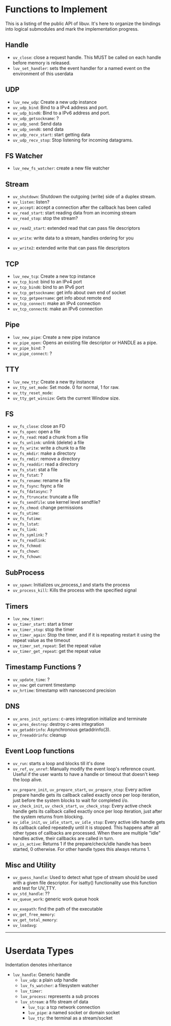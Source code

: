 # Functions to Implement

This is a listing of the public API of libuv.  It's here to organize the
bindings into logical submodules and mark the implementation progress.

## Handle

 * `uv_close`: close a request handle. This MUST be called on each handle before
    memory is released.
 * `luv_set_handler`: sets the event handler for a named event on the
    environment of this userdata

## UDP

 - `luv_new_udp`: Create a new udp instance
 - `uv_udp_bind`: Bind to a IPv4 address and port.
 - `uv_udp_bind6`: Bind to a IPv6 address and port.
 - `uv_udp_getsockname`: ?
 - `uv_udp_send`: Send data
 - `uv_udp_send6`: send data
 - `uv_udp_recv_start`: start getting data
 - `uv_udp_recv_stop`: Stop listening for incoming datagrams.

## FS Watcher

 * `luv_new_fs_watcher`: create a new file watcher

## Stream

 * `uv_shutdown`: Shutdown the outgoing (write) side of a duplex stream.
 * `uv_listen`: listen?
 * `uv_accept`: accept a connection after the callback has been called
 * `uv_read_start`: start reading data from an incoming stream
 * `uv_read_stop`: stop the stream?
 - `uv_read2_start`: extended read that can pass file descriptors
 * `uv_write`: write data to a stream, handles ordering for you
 - `uv_write2`: extended write that can pass file descriptors

## TCP

 * `luv_new_tcp`: Create a new tcp instance
 * `uv_tcp_bind`: bind to an IPv4 port
 * `uv_tcp_bind6`: bind to an IPv6 port
 * `uv_tcp_getsockname`: get info about own end of socket
 * `uv_tcp_getpeername`: get info about remote end
 * `uv_tcp_connect`: make an IPv4 connection
 * `uv_tcp_connect6`: make an IPv6 connection

## Pipe

 * `luv_new_pipe`: Create a new pipe instance
 * `uv_pipe_open`: Opens an existing file descriptor or HANDLE as a pipe.
 * `uv_pipe_bind`: ?
 * `uv_pipe_connect`: ?

## TTY

 * `luv_new_tty`: Create a new tty instance
 * `uv_tty_set_mode`: Set mode. 0 for normal, 1 for raw.
 * `uv_tty_reset_mode`:
 * `uv_tty_get_winsize`: Gets the current Window size.

## FS

 * `uv_fs_close`: close an FD
 * `uv_fs_open`: open a file
 * `uv_fs_read`: read a chunk from a file
 * `uv_fs_unlink`: unlink (delete) a file
 * `uv_fs_write`: write a chunk to a file
 * `uv_fs_mkdir`: make a directory
 * `uv_fs_rmdir`: remove a directory
 * `uv_fs_readdir`: read a directory
 * `uv_fs_stat`: stat a file
 * `uv_fs_fstat`: ?
 * `uv_fs_rename`: rename a file
 * `uv_fs_fsync`: fsync a file
 * `uv_fs_fdatasync`: ?
 * `uv_fs_ftruncate`: truncate a file
 * `uv_fs_sendfile`: use kernel level sendfile?
 * `uv_fs_chmod`: change permissions
 * `uv_fs_utime`:
 * `uv_fs_futime`:
 * `uv_fs_lstat`:
 * `uv_fs_link`:
 * `uv_fs_symlink`: ?
 * `uv_fs_readlink`:
 * `uv_fs_fchmod`:
 * `uv_fs_chown`:
 * `uv_fs_fchown`:

## SubProcess

 * `uv_spawn`: Initializes uv_process_t and starts the process
 * `uv_process_kill`: Kills the process with the specified signal

## Timers

 * `luv_new_timer`:
 * `uv_timer_start`: start a timer
 * `uv_timer_stop`: stop the timer
 * `uv_timer_again`: Stop the timer, and if it is repeating restart it using the
    repeat value as the timeout
 * `uv_timer_set_repeat`: Set the repeat value
 * `uv_timer_get_repeat`: get the repeat value

## Timestamp Functions ?

 * `uv_update_time`: ?
 * `uv_now`: get current timestamp
 * `uv_hrtime`: timestamp with nanosecond precision

## DNS

 - `uv_ares_init_options`: c-ares integration initialize and terminate
 - `uv_ares_destroy`: destroy c-ares integration
 - `uv_getaddrinfo`: Asynchronous getaddrinfo(3).
 - `uv_freeaddrinfo`: cleanup

## Event Loop functions

 * `uv_run`: starts a loop and blocks till it's done
 * `uv_ref`, `uv_unref`: Manually modify the event loop's reference count.
    Useful if the user wants to have a handle or timeout that doesn't keep the
    loop alive.
 - `uv_prepare_init`, `uv_prepare_start`, `uv_prepare_stop`: Every active
    prepare handle gets its callback called exactly once per loop iteration,
    just before the system blocks to wait for completed i/o.
 - `uv_check_init`, `uv_check_start`, `uv_check_stop`: Every active check handle
    gets its callback called exactly once per loop iteration, just after the
    system returns from blocking.
 - `uv_idle_init`, `uv_idle_start`, `uv_idle_stop`:  Every active idle handle
    gets its callback called repeatedly until it is stopped. This happens after
    all other types of callbacks are processed.  When there are multiple "idle"
    handles active, their callbacks are called in turn.
 - `uv_is_active`: Returns 1 if the prepare/check/idle handle has been started,
    0 otherwise. For other handle types this always returns 1.

## Misc and Utility

 - `uv_guess_handle`: Used to detect what type of stream should be used with a
    given file descriptor.  For isatty() functionality use this function and
    test for UV_TTY.
 - `uv_std_handle`: ??
 - `uv_queue_work`: generic work queue hook
 * `uv_exepath`: find the path of the executable
 * `uv_get_free_memory`:
 * `uv_get_total_memory`:
 * `uv_loadavg`:

--------------------------------------------------------------------------------

# Userdata Types

Indentation denotes inheritance

- `luv_handle`: Generic handle
    - `luv_udp`: a plain udp handle
    - `luv_fs_watcher`: a filesystem watcher
    - `luv_timer`:
    - `luv_process`: represents a sub proces
    - `luv_stream`: a fifo stream of data
        - `luv_tcp`: a tcp network connection
        - `luv_pipe`: a named socket or domain socket
        - `luv_tty`: the terminal as a stream/socket


